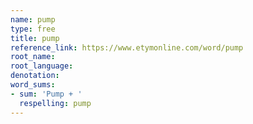 ```yaml
---
name: pump
type: free
title: pump
reference_link: https://www.etymonline.com/word/pump
root_name: 
root_language: 
denotation: 
word_sums:
- sum: 'Pump + '
  respelling: pump
---
```

